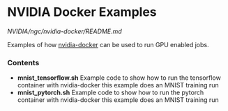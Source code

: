 # NVIDIA Docker Examples
*NVIDIA/ngc/nvidia-docker/README.md*

Examples of how [nvidia-docker][1] can be used to run GPU enabled jobs.

### Contents

* **mnist_tensorflow.sh**
    Example code to show how to run the tensorflow container with nvidia-docker this example does an MNIST training run
* **mnist_pytorch.sh**
    Example code to show how to run the pytorch container with nvidia-docker this example does an MNIST training run

[1]: https://github.com/NVIDIA/nvidia-docker


